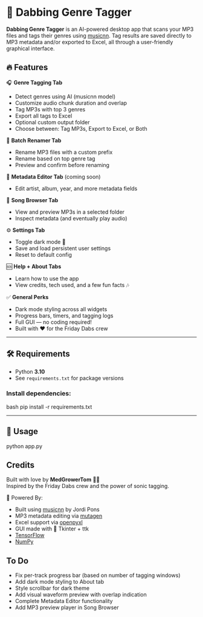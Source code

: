 # 🎵 Dabbing Genre Tagger

**Dabbing Genre Tagger** is an AI-powered desktop app that scans your MP3 files and tags their genres using [musicnn](https://github.com/jordipons/musicnn). Tag results are saved directly to MP3 metadata and/or exported to Excel, all through a user-friendly graphical interface.

## 🔥 Features

🎧 **Genre Tagging Tab**
- Detect genres using AI (musicnn model)
- Customize audio chunk duration and overlap
- Tag MP3s with top 3 genres
- Export all tags to Excel
- Optional custom output folder
- Choose between: Tag MP3s, Export to Excel, or Both

🧹 **Batch Renamer Tab**
- Rename MP3 files with a custom prefix
- Rename based on top genre tag
- Preview and confirm before renaming

📝 **Metadata Editor Tab** (coming soon)
- Edit artist, album, year, and more metadata fields

📁 **Song Browser Tab**
- View and preview MP3s in a selected folder
- Inspect metadata (and eventually play audio)

⚙️ **Settings Tab**
- Toggle dark mode 🌙
- Save and load persistent user settings
- Reset to default config

🆘 **Help + About Tabs**
- Learn how to use the app
- View credits, tech used, and a few fun facts 🎶

✅ **General Perks**
- Dark mode styling across all widgets
- Progress bars, timers, and tagging logs
- Full GUI — no coding required!
- Built with ❤️ for the Friday Dabs crew

---

## 🛠️ Requirements

- Python **3.10**
- See `requirements.txt` for package versions

### Install dependencies:
bash
pip install -r requirements.txt

---

## 🚀 Usage

python app.py


## Credits

Built with love by **MedGrowerTom** 🌿💨  
Inspired by the Friday Dabs crew and the power of sonic tagging.

🧠 Powered By:
- Built using [musicnn](https://github.com/jordipons/musicnn) by Jordi Pons
- MP3 metadata editing via [mutagen](https://mutagen.readthedocs.io/)
- Excel support via [openpyxl](https://openpyxl.readthedocs.io/)
- GUI made with 🍃 Tkinter + ttk
- [TensorFlow](https://www.tensorflow.org/)
- [NumPy](https://numpy.org/)


## To Do

- Fix per-track progress bar (based on number of tagging windows)
- Add dark mode styling to About tab
- Style scrollbar for dark theme
- Add visual waveform preview with overlap indication
- Complete Metadata Editor functionality
- Add MP3 preview player in Song Browser
